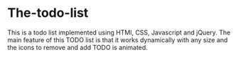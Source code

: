 # The-todo-list
This is a todo list implemented using HTMl, CSS, Javascript and jQuery.
The main feature of this TODO list is that it works dynamically with any 
size and the icons to remove and add TODO is animated.
